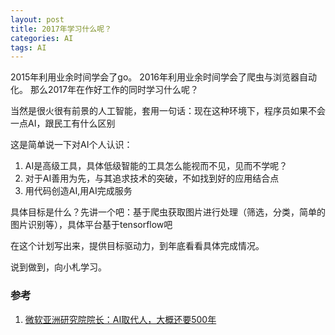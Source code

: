 ```yaml
---
layout: post
title: 2017年学习什么呢？
categories: AI
tags: AI
---
```



2015年利用业余时间学会了go。
2016年利用业余时间学会了爬虫与浏览器自动化。
那么2017年在作好工作的同时学习什么呢？ 

当然是很火很有前景的人工智能，套用一句话：现在这种环境下，程序员如果不会一点AI，跟民工有什么区别  

这是简单说一下对AI个人认识：

1. AI是高级工具，具体低级智能的工具怎么能视而不见，见而不学呢？
2. 对于AI善用为先，与其追求技术的突破，不如找到好的应用结合点
3. 用代码创造AI,用AI完成服务 


具体目标是什么？先讲一个吧：基于爬虫获取图片进行处理（筛选，分类，简单的图片识别等），具体平台基于tensorflow吧

在这个计划写出来，提供目标驱动力，到年底看看具体完成情况。

说到做到，向小札学习。


### 参考 
1. [微软亚洲研究院院长：AI取代人，大概还要500年](微软亚洲研究院院长：AI取代人，大概还要500年)




